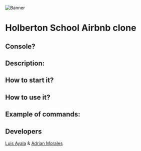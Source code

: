 ![Banner](home/luis/Dowloads/)

# Holberton School Airbnb clone

## Console?

## Description:

## How to start it?

## How to use it?

## Example of commands:

## Developers

[Luis Ayala](https://github.com/luisayala323) & [Adrian Morales](https://github.com/Adrianmorales21)
